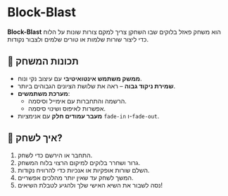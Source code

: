 # Block-Blast
**Block-Blast** הוא משחק פאזל בלוקים שבו השחקן צריך למקם צורות שונות על הלוח כדי ליצור שורות שלמות או טורים שלמים ולצבור נקודות.

## 📌 תכונות המשחק
- **ממשק משתמש אינטואיטיבי** עם עיצוב נקי ונוח.
- **שמירת ניקוד גבוה** – ראה את שלושת הציונים הגבוהים ביותר.
- **מערכת משתמשים**:
  - הרשמה והתחברות עם אימייל וסיסמה.
  - אפשרות לאיפוס ושינוי סיסמה.
- **מעבר עמודים חלק** עם אנימציות `fade-in` ו-`fade-out`.

## 🚀 איך לשחק?
1. התחבר או הירשם כדי לשחק.
2. גרור ושחרר בלוקים למיקום הרצוי בלוח המשחק.
3. השלם שורות אופקיות או אנכיות כדי להרוויח נקודות.
4. המשך לשחק עד שאין יותר מהלכים אפשריים.
5. נסה לשבור את השיא האישי שלך ולהגיע לטבלת השיאים!
